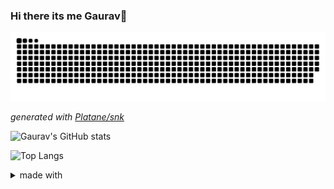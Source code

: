 ### Hi there its me Gaurav👋

<!-- ![Snake animation](https://github.com/kd2-80161/kd2-80161/blob/output/github-contribution-grid-snake-dark.svg) -->

<picture>
  <source media="(prefers-color-scheme: dark)" srcset="https://raw.githubusercontent.com/kd2-80161/kd2-80161/output/github-contribution-grid-snake-dark.svg">
  <source media="(prefers-color-scheme: light)" srcset="https://raw.githubusercontent.com/kd2-80161/kd2-80161/output/github-contribution-grid-snake.svg">
  <img alt="github contribution grid snake animation" src="https://raw.githubusercontent.com/kd2-80161/kd2-80161/output/github-contribution-grid-snake.svg">
</picture>

_generated with [Platane/snk](https://github.com/Platane/snk)_


![Gaurav's GitHub stats](https://github-readme-stats.vercel.app/api?username=kd2-80161&theme=dark&show_icons=true)

![Top Langs](https://github-readme-stats.vercel.app/api/top-langs/?username=anuraghazra&layout=compact&theme=dark&hide_border=true)

   <details>
    <summary>made with </summary>
   <p>
     
   [Snake](https://blog.arnabghosh.me/add-github-dark-snake-animation-readme)
   
   [Statistics](https://github.com/anuraghazra/github-readme-stats)

   >golden rule when you find the md syntax is not working just give spaces horizontally or vertically :wink:
   
 </p>
  </details>




<!--  <details>
    <summary>Snake </summary>
   <p>
   
   </p>
  </details>
-->


<!--
**kd2-80161/kd2-80161** is a ✨ _special_ ✨ repository because its `README.md` (this file) appears on your GitHub profile.

Here are some ideas to get you started:

- 🔭 I’m currently working on ...
- 🌱 I’m currently learning ...
- 👯 I’m looking to collaborate on ...
- 🤔 I’m looking for help with ...
- 💬 Ask me about ...
- 📫 How to reach me: ...
- 😄 Pronouns: ...
- ⚡ Fun fact: ...
-->
